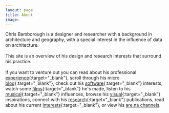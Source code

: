 ```yaml
---
layout: page
title: About
image:
---
```

Chris Bamborough is a designer and researcher with a background in architecture and geography, with a special interest in the influence of data on architecture.
<br/>
<br/>
This site is an overview of his design and research interests that surround his practice.
<br/>
<br/>
If you want to venture out you can read about his professional [experience](http://www.linkedin.com/in/chrisbamborough){:target="_blank"}, scroll through his micro [blog](http://www.twitter.com/chrisbamborough){:target="_blank"}, check out his [software](http://www.github.com/chrisbamborough){:target="_blank"} interests, watch some [films](http://www.vimeo.com/chrisbamborough){:target="_blank"} he's made, listen to his [musical](http://www.soundcloud.com/smoothspace){:target="_blank"} influences, browse his [visual](http://www.pinterest.com/chrisbamborough){:target="_blank"} inspirations, connect with his [research](https://uts.academia.edu/ChrisBamborough){:target="_blank"} publications, read about his current [interests](https://www.evernote.com/pub/bambarooga/phdreadings){:target="_blank"}, or view his [are.na channels](https://www.are.na/chris-bamborough).    

  [f7d5e3a0]: http://www.behance.net/chrisbamborough "Behance Portfolio"
  [aa0f53f0]: http://www.twitter.com/chrisbamborough "Twitter"
  [639dfd01]: http://www.linkedin.com/in/chrisbamborough "LinkedIn"
  [c4fa3c6c]: http://www.github.com/chrisbamborough "Github"
  [af66690b]: http://www.vimeo.com/chrisbamborough "Vimeo"
  [99899410]: http://www.soundcloud.com/smoothspace "Soundcloud"
  [64042ccd]: http://www.pinterest.com/chrisbamborough "Pinterest"
  [f580b998]: https://uts.academia.edu/ChrisBamborough "Academia.edu"
  [0a809fe0]: https://www.are.na/chris-bamborough/channels "Are.na"

